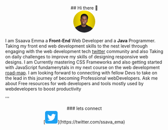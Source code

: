 <div align="center">
## Hi there 👋
</div>
<div align="center">
<img src="IMAGES/mine.jpg" style="width: 70px; height: 70px; border-radius: 50%;">
</div>

I am Ssaava Emma a **Front-End** Web Developer and a **Java** Programmer.
Taking my front end web development skills to the nest level through engaging with the web development tech [twitter](https://twitter.com/ssava_ema) community and also Taking on daily challenges to improve my skills of designing responsive web designs.
I am Currently mastering CSS Frameworks and also getting started with JavaScript fundamenytals in my next course on the web development [road-map](https://roadmap.sh/frontend).
I am looking forward to connecting with fellow Devs to take on the lead in this journey of becoming Professional webDevelopers.
Ask me about Free resources for web developers and tools mostly used by webdevelopers to boost productivity

'''
<div align="center">
### lets connect 
</div>
<div align="center">
[<img src="IMAGES/iconTwitter.svg" style="width: 40px; height: 40px">](https://twitter.com/ssava_ema)
</div>




